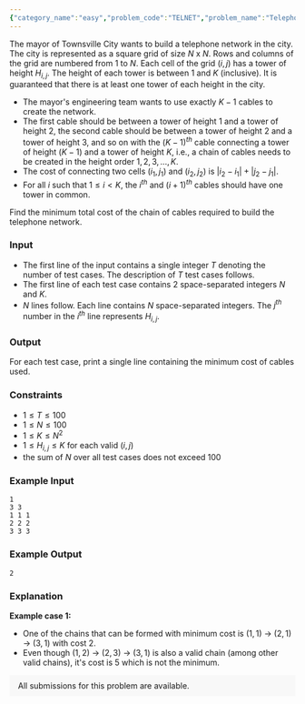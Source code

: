 ```yaml
---
{"category_name":"easy","problem_code":"TELNET","problem_name":"Telephone Network","problemComponents":{"constraints":"","constraintsState":false,"subtasks":"","subtasksState":false,"inputFormat":"","inputFormatState":false,"outputFormat":"","outputFormatState":false,"sampleTestCases":{}},"video_editorial_url":"","languages_supported":{"0":"CPP14","1":"C","2":"JAVA","3":"PYTH 3.6","4":"PYTH","5":"PYP3","6":"CS2","7":"ADA","8":"PYPY","9":"TEXT","10":"PAS fpc","11":"NODEJS","12":"RUBY","13":"PHP","14":"GO","15":"HASK","16":"TCL","17":"PERL","18":"SCALA","19":"LUA","20":"kotlin","21":"BASH","22":"JS","23":"LISP sbcl","24":"rust","25":"PAS gpc","26":"BF","27":"CLOJ","28":"R","29":"D","30":"CAML","31":"FORT","32":"ASM","33":"swift","34":"FS","35":"WSPC","36":"LISP clisp","37":"SQL","38":"SCM guile","39":"PERL6","40":"ERL","41":"CLPS","42":"ICK","43":"NICE","44":"PRLG","45":"ICON","46":"COB","47":"SCM chicken","48":"PIKE","49":"SCM qobi","50":"ST","51":"NEM"},"max_timelimit":1,"source_sizelimit":50000,"problem_author":"wittyceaser","problem_tester":null,"date_added":"12-12-2019","tags":{"0":"dynamic","1":"gw19mos","2":"icpc2019","3":"icpcgw19","4":"simple","5":"wittyceaser"},"problem_difficulty_level":"Simple","best_tag":"Dynamic Programming","editorial_url":"https://discuss.codechef.com/problems/TELNET","time":{"view_start_date":1576781100,"submit_start_date":1576781100,"visible_start_date":1576781100,"end_date":1735669800},"is_direct_submittable":false,"problemDiscussURL":"https://discuss.codechef.com/search?q=TELNET","is_proctored":false,"visitedContests":{},"layout":"problem"}
---
```

The mayor of Townsville City wants to build a telephone network in the city.
The city is represented as a square grid of size $N$ x $N$. Rows and columns of the grid are numbered from $1$ to $N$. Each cell of the grid $(i, j)$ has a tower of height $H_{i, j}$. The height of each tower is between $1$ and $K$ (inclusive). It is guaranteed that there is at least one tower of each height in the city.

- The mayor's engineering team wants to use exactly $K - 1$ cables to create the network.
- The first cable should be between a tower of height $1$ and a tower of height $2$, the second cable should be between a tower of height $2$ and a tower of height $3$, and so on with the $(K - 1)^{th}$ cable connecting a tower of height $(K - 1)$ and a tower of height $K$, i.e., a chain of cables needs to be created in the height order $1, 2, 3, ... , K$.
- The cost of connecting two cells $(i_1, j_1)$ and $(i_2, j_2)$ is $|i_2 - i_1| + |j_2 - j_1|$.
- For all $i$ such that $1 \leq i < K$, the $i^{th}$ and $(i+1)^{th}$ cables should have one tower in common.

Find the minimum total cost of the chain of cables required to build the telephone network.

### Input
- The first line of the input contains a single integer $T$ denoting the number of test cases. The description of $T$ test cases follows.
- The first line of each test case contains $2$ space-separated integers $N$ and $K$.
- $N$ lines follow. Each line contains $N$ space-separated integers. The $j^{th}$ number in the $i^{th}$ line represents $H_{i, j}$.

### Output
For each test case, print a single line containing the minimum cost of cables used.

### Constraints
- $1 \le T \le 100$
- $1 \le N \le 100$
- $1 \le K \le N^2$
- $1 \le H_{i, j} \le K$ for each valid $(i, j)$
- the sum of $N$ over all test cases does not exceed $100$

### Example Input
```
1
3 3
1 1 1
2 2 2
3 3 3
```

### Example Output
```
2
```

### Explanation
**Example case 1:** 
- One of the chains that can be formed with minimum cost is $(1, 1)$ -> $(2, 1)$ -> $(3, 1)$ with cost $2$.
- Even though $(1, 2)$ -> $(2, 3)$ -> $(3, 1)$ is also a valid chain (among other valid chains), it's cost is $5$ which is not the minimum.
<aside style='background: #f8f8f8;padding: 10px 15px;'><div>All submissions for this problem are available.</div></aside>